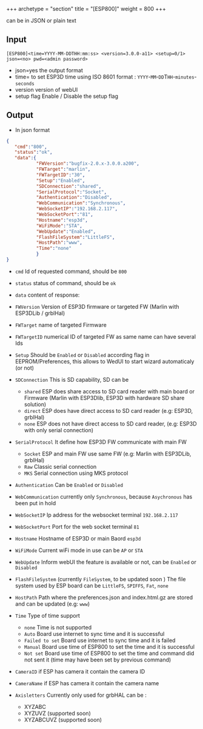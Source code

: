 +++
archetype = "section"
title = "[ESP800]"
weight = 800
+++

can be in JSON or plain text

## Input

`[ESP800]<time=YYYY-MM-DDTHH:mm:ss> <version=3.0.0-a11> <setup=0/1> json=<no> pwd=<admin password>`

* json=yes
the output format
* time=
to set ESP3D time using ISO 8601 format : `YYYY`-`MM`-`DD`T`HH`-`minutes`-`seconds`
* version
version of webUI
* setup flag
Enable / Disable the setup flag

## Output

-   In json format

```json
{
   "cmd":"800",
   "status":"ok",
   "data":{
           "FWVersion":"bugfix-2.0.x-3.0.0.a200",
           "FWTarget":"marlin",
           "FWTargetID":"30",
           "Setup":"Enabled",
           "SDConnection":"shared",
           "SerialProtocol":"Socket",
           "Authentication":"Disabled",
           "WebCommunication":"Synchronous",
           "WebSocketIP":"192.168.2.117",
           "WebSocketPort":"81",
           "Hostname":"esp3d",
           "WiFiMode":"STA",
           "WebUpdate":"Enabled",
           "FlashFileSystem":"LittleFS",
           "HostPath":"www",
           "Time":"none"
           }
}
```

* `cmd`
Id of requested command, should be `800`

* `status`
status of command, should be `ok`

* `data`
content of response:
* `FWVersion`
Version  of ESP3D firmware or targeted FW (Marlin with ESP3DLib / grblHal)
* `FWTarget`
name of targeted  Firmware
* `FWTargetID`
numerical ID of targeted FW as same name can have several Ids
* `Setup`
Should be `Enabled` or `Disabled` according flag in EEPROM/Preferences, this allows to WedUI to start wizard automaticaly (or not)

* `SDConnection`
This is SD capability, SD can be
    * `shared`
    ESP does share access to SD card reader with main board or Firmware (Marlin with ESP3Dlib, ESP3D with hardware SD share solution)
    * `direct`
    ESP does have direct access to SD card reader (e.g: ESP3D, grblHal)
    * `none`
    ESP does not have direct access to SD card reader, (e.g: ESP3D with only serial connection)
* `SerialProtocol`
It define how ESP3D FW communicate with main FW
  * `Socket`
    ESP and main FW use same FW (e.g: Marlin with ESP3DLib, grblHal)
  * `Raw`
    Classic serial connection
  * `MKS`
    Serial connection using MKS protocol
* `Authentication`
Can be `Enabled` or `Disabled`
* `WebCommunication`
  currently only `Synchronous`, because `Asychronous` has been put in hold
* `WebSocketIP`
Ip address for the websocket terminal `192.168.2.117`
* `WebSocketPort`
Port for the web socket terminal `81`
* `Hostname`
  Hostname of ESP3D or main Baord `esp3d`
* `WiFiMode`
Current wiFi mode in use can be `AP` or `STA`
* `WebUpdate`
Inform webUI the feature is available or not, can be `Enabled` or `Disabled`
* `FlashFileSystem` (currently `FileSystem`, to be updated soon )
The file system used by ESP board can be `LittleFS`, `SPIFFS`, `Fat`, `none`
* `HostPath`
Path where the preferences.json and index.html.gz are stored and can be updated (e.g: `www`)
* `Time`
Type of time support
    * `none`
    Time is not supported
    * `Auto`
    Board use internet to sync time and it is successful
    * `Failed to set`
    Board use internet to sync time and it is failed
    * `Manual`
    Board use time of ESP800 to set the time and it is successful
    * `Not set`
    Board use time of ESP800 to set the time and command did not sent it (time may have been set by previous command)
* `CameraID`
if ESP has camera it contain the camera ID
* `CameraName`
if  ESP has camera it contain the camera name
* `Axisletters`
Currently only used for grbHAL
can be :
  - XYZABC
  - XYZUVZ (supported soon)
  - XYZABCUVZ (supported soon)
